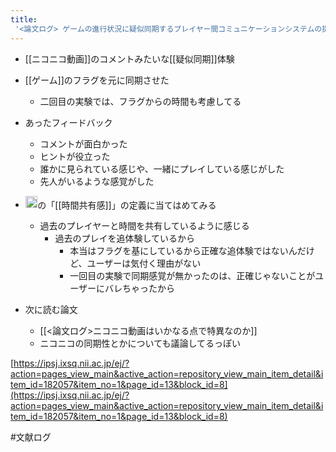 ```yaml
---
title:
 '<論文ログ> ゲームの進行状況に疑似同期するプレイヤー間コミュニケーションシステムの提案'
---
```


- [[ニコニコ動画]]のコメントみたいな[[疑似同期]]体験
- [[ゲーム]]のフラグを元に同期させた
    - 二回目の実験では、フラグからの時間も考慮してる

- あったフィードバック
    - コメントが面白かった
    - ヒントが役立った
    - 誰かに見られている感じや、一緒にプレイしている感じがした
    - 先人がいるような感覚がした

- <img src='https://scrapbox.io/api/pages/blu3mo-public/blu3mo/icon' alt='blu3mo.icon' height="19.5"/>の「[[時間共有感]]」の定義に当てはめてみる
    - 過去のプレイヤーと時間を共有しているように感じる
        - 過去のプレイを追体験しているから
            - 本当はフラグを基にしているから正確な追体験ではないんだけど、ユーザーは気付く理由がない
            - 一回目の実験で同期感覚が無かったのは、正確じゃないことがユーザーにバレちゃったから

- 次に読む論文
    - [[<論文ログ>ニコニコ動画はいかなる点で特異なのか]]
    - ニコニコの同期性とかについても議論してるっぽい

[https://ipsj.ixsq.nii.ac.jp/ej/?action=pages_view_main&active_action=repository_view_main_item_detail&item_id=182057&item_no=1&page_id=13&block_id=8](https://ipsj.ixsq.nii.ac.jp/ej/?action=pages_view_main&active_action=repository_view_main_item_detail&item_id=182057&item_no=1&page_id=13&block_id=8)

#文献ログ